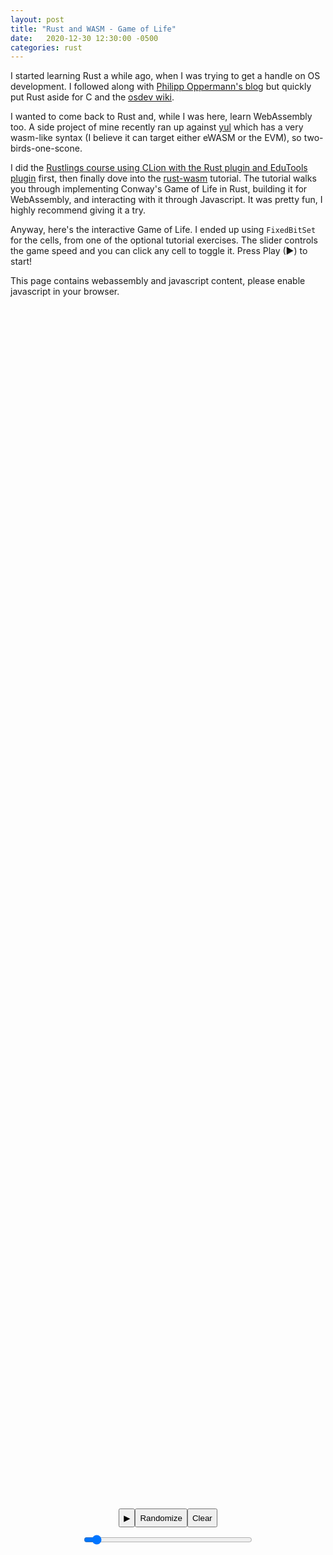 ```yaml
---
layout: post
title: "Rust and WASM - Game of Life"
date:   2020-12-30 12:30:00 -0500
categories: rust
---
```


I started learning Rust a while ago, when I was trying to get a handle
on OS development. I followed along with 
[Philipp Oppermann's blog](https://os.phil-opp.com/) but quickly put Rust
aside for C and the [osdev wiki](https://wiki.osdev.org/Expanded_Main_Page).

I wanted to come back to Rust and, while I was here, learn WebAssembly too.
A side project of mine recently ran up against [yul](https://ethereum.org/en/developers/docs/smart-contracts/languages/#yul)
which has a very wasm-like syntax (I believe it can target either eWASM or
the EVM), so two-birds-one-scone.

I did the [Rustlings course using CLion with the Rust plugin and EduTools plugin](https://blog.jetbrains.com/education/2019/12/19/rustlings-course-adaptation/)
first, then finally dove into the [rust-wasm](https://rustwasm.github.io/docs/book/introduction.html)
tutorial. The tutorial walks you through implementing Conway's Game of Life
in Rust, building it for WebAssembly, and interacting with it through Javascript.
It was pretty fun, I highly recommend giving it a try.

Anyway, here's the interactive Game of Life. I ended up using `FixedBitSet`
for the cells, from one of the optional tutorial exercises. The slider controls
the game speed and you can click any cell to toggle it. Press Play (▶) to start!

<style>
#fps {
    white-space: pre;
    font-family: monospace;
}
#game-of-life {
    position: relative;
    top: 0;
    left: 0;
    width: 100%;
    height: 100%;
    display: flex;
    flex-direction: column;
    align-items: center;
    justify-content: center;
}
.Row {
    display: table;
    margin-left: auto;
    margin-right: auto;
    width: 100%;
    table-layout: fixed;
    border-spacing: 10px;
    align-items: center;
    justify-content: center;
    position: relative;
    text-align: center;
}
.buttons {
    height: 30px;
}
.slider {
    width: 270px;
    display: block;
}
</style>

<noscript>This page contains webassembly and javascript content, please enable javascript in your browser.</noscript>
<div id="game-of-life">
    <canvas id="game-of-life-canvas"></canvas>
    <div class="Row">
        <button class="buttons" id="play-pause">▶</button>
        <button class="buttons" id="random">Randomize</button>
        <button class="buttons" id="clear">Clear</button>
    </div>
    <input type="range" id="tick-range" min="0" max="100" value="5" class="slider post-content e-content">
    <div id="fps"></div>
    <script src="./bootstrap.js"></script>
</div>
